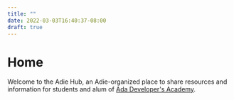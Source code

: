 ```yaml
---
title: ""
date: 2022-03-03T16:40:37-08:00
draft: true
---
```


# Home

Welcome to the Adie Hub, an Adie-organized place to share resources and information for students and alum of [Ada Developer's Academy](https://adadevelopersacademy.org/).
